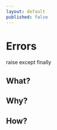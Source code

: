 ```yaml
---
layout: default
published: false
---
```

# Errors

raise
except 
finally

## What?

## Why?

## How?
